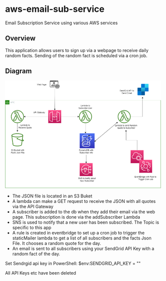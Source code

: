 # aws-email-sub-service
Email Subscription Service using various AWS services

## Overview
This application allows users to sign up via a webpage to receive daily
random facts. Sending of the random fact is scheduled via a cron job.

## Diagram
![Diagram](aws-email-subscription-service/resources/email-sub.drawio.png)

* The JSON file is located in an S3 Buket
* A lambda can make a GET request to receive the JSON with all quotes via the API Gateway
* A subscriber is added to the db when they add their email via the web page. This subscription is done via the addSubscriber Lambda
* SNS is used to notify that a new user has been subscribed. The Topic is specific to this app
*  A rule is created in eventbridge to set up a cron job to trigger the staticMailer lambda to get a list of all subscribers and the facts Json File. It chooses a random quote for the day.
* An email is sent to all subscribers using your SendGrid API Key with a random fact of the day. 

Set Sendrgid api key in PowerShell:
$env:SENDGRID_API_KEY = ""

All API Keys etc have been deleted

